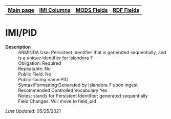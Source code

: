 <!DOCTYPE html>
<html>

<body>
<table style="width:100%">
  <tr>
    <th><a href="index.md">Main page</a></th>
	<th><a href="IMI.md">IMI Columns</a></th>
    <th><a href="MODS.md">MODS Fields</a></th>
    <th><a href="RDF.md">RDF Fields</a></th>
  </tr>
</table>

<h1>IMI/PID</h1>
<dl>
  <dt><b>Description</b></dt>
  <dd>ARMINDA Use: Persistent Identifier that is generated sequentially, and is  a unique identifier for Islandora 7</dd>
  <dd>Obligation: Required</dd>
  <dd>Repeatable: No</dd>
  <dd>Public Field: No</dd>
  <dd>Public-facing name:PID</dd>
  <dd>Syntax/Formatting:Generated by Islandora 7 upon ingest</dd>
  <dd>Recommended Controlled Vocabulary Yes</dd>
  <dd>Notes: stands for Persistent Identifier; generated sequentially </dd>
  <dd>Field Changes: Will move to field_pid</dd>
</dl>
<p><i>Last Updated: </i>05/25/2021</p>
</body>
</html>